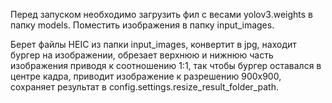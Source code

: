 Перед запуском необходимо загрузить фил с весами yolov3.weights в папку models.
Поместить изображения в папку input_images.


Берет файлы HEIC из папки input_images, конвертит в jpg, находит бургер на изображении,
обрезает верхнюю и нижнюю часть изображения приводя к соотношению 1:1, так чтобы бургер оставался в центре кадра,
приводит изображение к разрешению 900х900,
сохраняет результат в config.settings.resize_result_folder_path.
